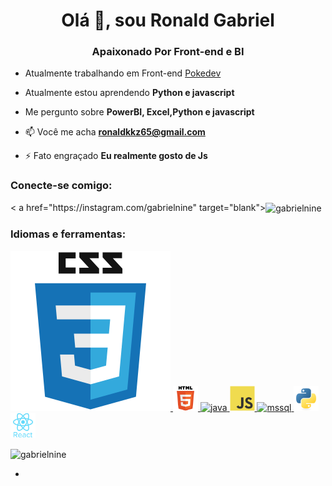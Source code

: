 <h1 align="center">Olá 👋, sou Ronald Gabriel</h1>
<h3 align="center">Apaixonado Por Front-end e BI</h3>

- Atualmente trabalhando em Front-end [Pokedev]( https://github.com/gabrielnine/pokedev.git)

- Atualmente estou aprendendo **Python e javascript**

- Me pergunto sobre **PowerBI, Excel,Python e javascript**

- 📫 Você me acha **ronaldkkz65@gmail.com**

- ⚡ Fato engraçado **Eu realmente gosto de Js**

<h3 align="left">Conecte-se comigo:</h3>
<p align="left">
< a href="https://instagram.com/gabrielnine" target="blank"><img align="center" src="https://raw.githubusercontent.com/rahuldkjain/github-profile-readme-generator/master/src/images/icons/Social/instagram.svg" alt="gabrielnine" height="30" width=" 40" /></a>
</p>

<h3 align="left">Idiomas e ferramentas:</h3>
<p align="left"> <a href="https://www.w3schools.com /css/" target="_blank" rel="noreferrer"> <img src="https://raw.githubusercontent.com/devicons/devicon/master/icons/css3/css3-original-wordmark.svg" alt= "css3" largura="40" altura="40"/> </a> <a href="https://www.w3.org/html/" target="_blank" rel="noreferrer"> <img src="https://raw.githubusercontent.com/devicons/devicon/master/icons/html5/html5-original-wordmark.svg" alt="html5" width="40" height ="40"/> </a> <a href="https://www.java.com" target="_blank" rel="noreferrer"> <img src="https://raw.githubusercontent.com /devicons/devicon/master/icons/java/java-original.svg" alt="java" largura="40" altura="40"/> </a> <a href="https://developer.mozilla .org/pt-BR/docs/Web/JavaScript" target="_blank" rel="noreferrer"> <img src="https://raw.githubusercontent.com/devicons/devicon/master/icons/javascript/javascript-original.svg" alt="javascript" width="40" height="40"/> </a> <a href="https://www.microsoft.com/en-us/sql-server" target="_blank" rel="noreferrer"> <img src="https://www.svgrepo.com/show /303229/microsoft-sql-server-logo.svg" alt="mssql" width="40" height="40"/> </a> <a href="https://www.python.org" target="_blank" rel="noreferrer"> <img src="https://raw.githubusercontent.com/devicons/devicon/master/icons/python/python-original.svg" alt="python" width="40" height="40"/> </a> <a href="https://reactjs.org/" target="_blank" rel="noreferrer"> <img src="https://raw.githubusercontent.com/devicons/devicon/master/icons/react/react-original-wordmark.svg" alt="react" width="40" height="40"/> </a> </p>


<p><img align="center" src="https://github-readme-stats.vercel.app/api/top-langs?username=gabrielnine&show_icons=true&locale=en&layout=compact" alt="gabrielnine" /></p>







- 

<!---
gabrielnine/gabrielnine is a ✨ special ✨ repository because its `README.md` (this file) appears on your GitHub profile.
You can click the Preview link to take a look at your changes.
--->
